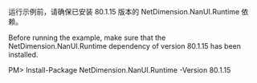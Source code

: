 ﻿运行示例前，请确保已安装 80.1.15 版本的 NetDimension.NanUI.Runtime 依赖。

Before running the example, make sure that the NetDimension.NanUI.Runtime dependency of version 80.1.15 has been installed.

PM> Install-Package NetDimension.NanUI.Runtime -Version 80.1.15